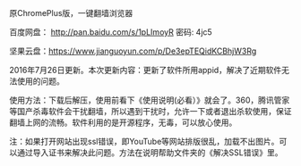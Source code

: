 原ChromePlus版，一键翻墙浏览器

百度网盘： http://pan.baidu.com/s/1pLImoyR 密码: 4jc5

坚果云盘：https://www.jianguoyun.com/p/De3epTEQidKCBhjW3Rg

2016年7月26日更新。本次更新内容：更新了软件所用appid，解决了近期软件无法使用的问题。

使用方法：下载后解压，使用前看下《使用说明(必看）》就会了。360，腾讯管家等国产杀毒软件会干扰翻墙，所以遇到干扰时，允许一下或者退出杀软使用，保证翻墙上网的流畅。软件利用的是开源程序，无毒，可以放心使用。


注：如果打开网站出现ssl错误，即YouTube等网站排版很乱，加载不出图片。可以通过导入证书来解决此问题。方法在说明帮助文件夹的《解决SSL错误》里。